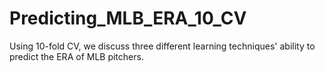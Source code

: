 # Predicting_MLB_ERA_10_CV
Using 10-fold CV, we discuss three different learning techniques' ability to predict the ERA of MLB pitchers.
